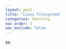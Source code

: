 ```yaml
---
layout: post
title: "Linux Filesystem"
categories: Security
nav_order: 3
nav_exclude: false
---
```



aa